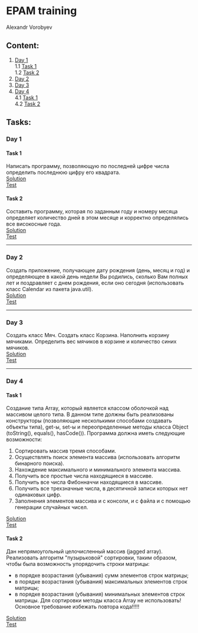 # EPAM training
Alexandr Vorobyev
## Content:
1. [Day 1](#1) <br>
1.1 [Task 1](#1.1) <br>
1.2 [Task 2](#1.2) <br>
2. [Day 2](#2) <br>
3. [Day 3](#3) <br>
4. [Day 4](#4) <br>
4.1 [Task 1](#4.1) <br>
4.2 [Task 2](#4.2) <br>
## Tasks:
### Day 1 <a name = "1"></a>
#### Task 1 <a name = "1.1"></a>

Написать программу, позволяющую по последней цифре числа определить последнюю цифру его квадрата. <br>
[Solution](https://github.com/Vorobeyyyyyy/EpamTraining/tree/master/src/com/vorobyev/task1) <br>
[Test](https://github.com/Vorobeyyyyyy/EpamTraining/tree/master/test/com/vorobyev/task1)
#### Task 2 <a name = "1.2"></a>

Составить программу, которая по заданным году и номеру месяца определяет количество дней в этом месяце и корректно определялись все високосные года. <br>
[Solution](https://github.com/Vorobeyyyyyy/EpamTraining/tree/master/src/com/vorobyev/task2) <br>
[Test](https://github.com/Vorobeyyyyyy/EpamTraining/tree/master/test/com/vorobyev/task2)

---
### Day 2 <a name = "2"></a>

Создать приложение, получающее дату рождения (день, месяц и год) и определяющее в какой день недели Вы родились, сколько Вам полных лет и поздравляет с днем рождения, если оно сегодня (использовать класс Calendar из пакета java.util). <br>
[Solution](https://github.com/Vorobeyyyyyy/EpamTraining/tree/master/src/com/vorobyev/day2) <br>
[Test](https://github.com/Vorobeyyyyyy/EpamTraining/tree/master/test/com/vorobyev/day2)

---
### Day 3 <a name = "3"></a>

Создать класс Мяч. Создать класс Корзина. Наполнить корзину мячиками. Определить вес мячиков в корзине и количество синих мячиков. <br>
[Solution](https://github.com/Vorobeyyyyyy/EpamTraining/tree/master/src/com/vorobyev/day3) <br>
[Test](https://github.com/Vorobeyyyyyy/EpamTraining/tree/master/test/com/vorobyev/day3)

---
### Day 4 <a name = "4"></a>
#### Task 1 <a name = "4.1"></a>

Создание типа Array, который является классом оболочкой над массивом целого типа. В данном типе должны быть реализованы конструкторы (позволяющие несколькими способами создавать объекты типа), get-ы, set-ы и переопределенные методы класса Object (toString(), equals(), hasCode()).
Программа должна иметь следующие возможности:
1. Сортировать массив тремя способами.
2. Осуществлять поиск элемента массива (использовать алгоритм бинарного поиска).
3. Нахождение максимального и минимального элемента массива.
4. Получить все простые числа находящиеся в массиве.
5. Получить все числа Фибонначчи находящиеся в массиве.
6. Получить все трехзначные числа, в десятичной записи которых нет одинаковых цифр.
7. Заполнения элементов массива и с консоли, и с файла и с помощью генерации случайных чисел. <br>

[Solution](https://github.com/Vorobeyyyyyy/EpamTraining/tree/master/src/com/vorobyev/day4task1) <br>
[Test](https://github.com/Vorobeyyyyyy/EpamTraining/tree/master/test/com/vorobyev/day4task1)
#### Task 2 <a name = "4.2"></a>

Дан непрямоугольный целочисленный массив (jagged array). Реализовать алгоритм "пузырьковой" сортировки, таким образом, чтобы была возможность упорядочить строки матрицы:
* в порядке возрастания (убывания) сумм элементов строк матрицы;
* в порядке возрастания (убывания) максимальных элементов строк матрицы;
* в порядке возрастания (убывания) минимальных элементов строк матрицы.
Для сортировки методы класса Array не использовать! Основное требование избежать повтора кода!!!!! <br>

[Solution](https://github.com/Vorobeyyyyyy/EpamTraining/tree/master/src/com/vorobyev/day4task2) <br>
[Test](https://github.com/Vorobeyyyyyy/EpamTraining/tree/master/test/com/vorobyev/day4task2)
